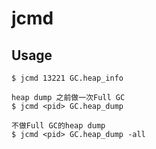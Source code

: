 # jcmd

## Usage

    $ jcmd 13221 GC.heap_info

    heap dump 之前做一次Full GC
    $ jcmd <pid> GC.heap_dump

    不做Full GC的heap dump
    $ jcmd <pid> GC.heap_dump -all

